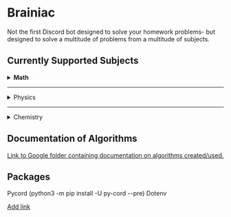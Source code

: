 # Brainiac

Not the first Discord bot designed to solve your homework problems- but designed to solve a multitude of problems from a multitude of subjects.

## Currently Supported Subjects
<details>

<summary><b>Math</b></summary>
 
<details>

<summary>General Math</summary>

</details>

</details>

---

<details>

<summary>Physics</summary>

</details>

---

<details>
<summary>Chemistry</summary>

</details>

## Documentation of Algorithms
[Link to Google folder containing documentation on algorithms created/used.](https://drive.google.com/drive/folders/1vl9GgxVgZHZpRZTciyuDk9wG0PWq5fLK?usp=sharing)

## Packages
Pycord (python3 -m pip install -U py-cord --pre)
Dotenv

[Add link](https://discord.com/api/oauth2/authorize?client_id=945782758922420314&permissions=2151008320&scope=bot%20applications.commands)